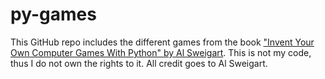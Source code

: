 # py-games

This GitHub repo includes the different games from the book ["Invent Your Own Computer Games With Python" by Al Sweigart](https://nostarch.com/inventwithpython#diff).
This is not my code, thus I do not own the rights to it. All credit goes to Al Sweigart.
